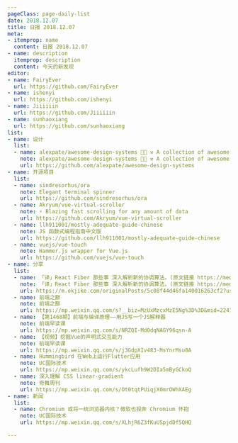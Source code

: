 ```yaml
---
pageClass: page-daily-list
date: 2018.12.07
title: 日报 2018.12.07
meta:
- itemprop: name
  content: 日报 2018.12.07
- name: description
  itemprop: description
  content: 今天的新发现
editor:
- name: FairyEver
  url: https://github.com/FairyEver
- name: ishenyi
  url: https://github.com/ishenyi
- name: Jiiiiiin
  url: https://github.com/Jiiiiiin
- name: sunhaoxiang
  url: https://github.com/sunhaoxiang
list:
- name: 设计
  list:
  - name: alexpate/awesome-design-systems 💅🏻 ⚒ A collection of awesome design systems
    note: alexpate/awesome-design-systems 💅🏻 ⚒ A collection of awesome design systems
    url: https://github.com/alexpate/awesome-design-systems
- name: 开源项目
  list:
  - name: sindresorhus/ora
    note: Elegant terminal spinner
    url: https://github.com/sindresorhus/ora
  - name: Akryum/vue-virtual-scroller
    note: ⚡️ Blazing fast scrolling for any amount of data
    url: https://github.com/Akryum/vue-virtual-scroller
  - name: llh911001/mostly-adequate-guide-chinese
    note: JS 函数式编程指南中文版
    url: https://github.com/llh911001/mostly-adequate-guide-chinese
  - name: vuejs/vue-touch
    note: Hammer.js wrapper for Vue.js
    url: https://github.com/vuejs/vue-touch
- name: 分享
  list:
  - name: 「译」React Fiber 那些事 深入解析新的协调算法。(原文链接 https://medium.com/react-in-depth/inside-fiber-in-depth-overview-of-the-new-reconciliation-algorithm-in-react-e1c04700ef6e ) 本系列第一篇文章，这一系列的目的是向你描绘出 React 内部架构。本文提供一些与算法相关的重要概念和数据结构，并对其进行深入阐述。一旦我们有足够的背景，我们将探索用于遍历和处理 Fiber 树的算法和主要功能。 我将给你带来一些非常高阶的知识🧙。我鼓励你阅读来了解 Concurrent React 的内部工作的魔力。 需要消化的内容非常多，如果当下还不能很理解的话，不用感到压力。花些时间是值得的。 请注意，只是使用 React 的话，您不需要知道任何文中的内容。本文是关于 React 在内部是如何工作的。 - 即刻App
    note: 「译」React Fiber 那些事 深入解析新的协调算法。(原文链接 https://medium.com/react-in-depth/inside-fiber-in-depth-overview-of-the-new-reconciliation-algorithm-in-react-e1c04700ef6e ) 本系列第一篇文章，这一系列的目的是向你描绘出 React 内部架构。本文提供一些与算法相关的重要概念和数据结构，并对其进行深入阐述。一旦我们有足够的背景，我们将探索用于遍历和处理 Fiber 树的算法和主要功能。 我将给你带来一些非常高阶的知识🧙。我鼓励你阅读来了解 Concurrent React 的内部工作的魔力。 需要消化的内容非常多，如果当下还不能很理解的话，不用感到压力。花些时间是值得的。 请注意，只是使用 React 的话，您不需要知道任何文中的内容。本文是关于 React 在内部是如何工作的。 - 即刻App
    url: https://m.okjike.com/originalPosts/5c08f44d46fa140016263cf2?username=BBF01865-F880-4977-B754-2F66F8A97692&share_distinct_id=1674d685817638-02eea7f2e63ca-7a7f3365-304704-1674d68581879f&share_depth=1
  - name: 前端之巅
    note: 前端之巅
    url: https://mp.weixin.qq.com/s?__biz=MzUxMzcxMzE5Ng%3D%3D&mid=2247490053&idx=1&sn=375dccf208a507c5d24b3527a3167cf8#wechat_redirect
  - name: 【第1468期】前端与编译原理——用JS写一个JS解释器
    note: 前端早读课
    url: https://mp.weixin.qq.com/s/NRZQI-Md0dqNAGY96qsn-A
  - name: 【视频】挖掘Vue的声明式交互能力
    note: 前端早读课
    url: https://mp.weixin.qq.com/s/j3GdpXIv483-MsYnrMsu8A
  - name: Hummingbird 在Web上运行Flutter应用
    note: UC国际技术
    url: https://mp.weixin.qq.com/s/ykcLufh9W2DIa5mByGCkoQ
  - name: 深入理解 CSS linear-gradient
    note: 奇舞周刊
    url: https://mp.weixin.qq.com/s/Ot0tqtPUiqjX0mrOWhXAEg
- name: 新闻
  list:
  - name: Chromium 或将一统浏览器内核？微软也投奔 Chromium 怀抱
    note: UC国际技术
    url: https://mp.weixin.qq.com/s/XLhjR6Z3fKuUSpjdDf5QHQ

---
```


<daily-list v-bind="$page.frontmatter"/>
